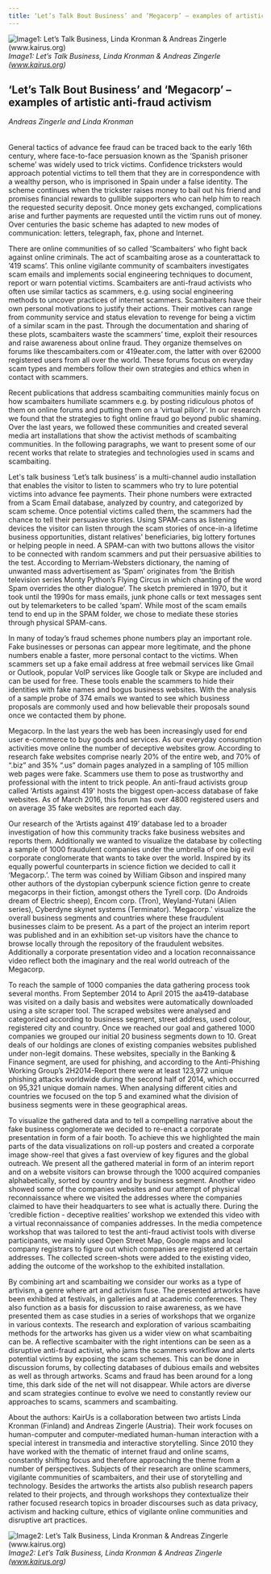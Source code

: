 ```yaml
---
title: ‘Let’s Talk Bout Business’ and ‘Megacorp’ – examples of artistic anti-fraud activism
---
```


![Image1: Let’s Talk Business, Linda Kronman & Andreas Zingerle (www.kairus.org)](images/34a.jpg)
*Image1: Let’s Talk Business, Linda Kronman & Andreas Zingerle (www.kairus.org)*

## ‘Let’s Talk Bout Business’ and ‘Megacorp’ – examples of artistic anti-fraud activism
_Andreas Zingerle and Linda Kronman_
<br />
<br />
<br />
General tactics of advance fee fraud can be traced back to the early 16th century, where face-to-face persuasion known as the ‘Spanish prisoner scheme’ was widely used to trick victims. Confidence tricksters would approach potential victims to tell them that they are in correspondence with a wealthy person, who is imprisoned in Spain under a false identity. The scheme continues when the trickster raises money to bail out his friend and promises financial rewards to gullible supporters who can help him to reach the requested security deposit. Once money gets exchanged, complications arise and further payments are requested until the victim runs out of money.  Over centuries the basic scheme has adapted to new modes of communication: letters, telegraph, fax, phone and Internet.

There are online communities of so called 'Scambaiters' who fight back against online criminals. The act of scambaiting arose as a counterattack to ’419 scams’. This online vigilante community of scambaiters investigates scam emails and implements social engineering techniques to document, report or warn potential victims. Scambaiters are anti-fraud activists who often use similar tactics as scammers, e.g. using social engineering methods to uncover practices of internet scammers. Scambaiters have their own personal motivations to justify their actions. Their motives can range from community service and status elevation to revenge for being a victim of a similar scam in the past. Through the documentation and sharing of these plots, scambaiters waste the scammers’ time, exploit their resources and raise awareness about online fraud. They organize themselves on forums like thescambaiters.com or 419eater.com, the latter with over 62000 registered users from all over the world. These forums focus on everyday scam types and members follow their own strategies and ethics when in contact with scammers. 

Recent publications that address scambaiting communities mainly focus on how scambaiters humiliate scammers e.g. by posting ridiculous photos of them on online forums and putting them on a ‘virtual pillory’. In our research we found that the strategies to fight online fraud go beyond public shaming. Over the last years, we followed these communities and created several media art installations that show the activist methods of scambaiting communities. In the following paragraphs, we want to present some of our recent works that relate to strategies and technologies used in scams and scambaiting. 

Let's talk business
‘Let’s talk business’ is a multi-channel audio installation that enables the visitor to listen to scammers who try to lure potential victims into advance fee payments. Their phone numbers were extracted from a Scam Email database, analyzed by country, and categorized by scam scheme. Once potential victims called them, the scammers had the chance to tell their persuasive stories. Using SPAM-cans as listening devices the visitor can listen through the scam stories of once-in-a lifetime business opportunities, distant relatives' beneficiaries, big lottery fortunes or helping people in need. A SPAM-can with two buttons allows the visitor to be connected with random scammers and put their persuasive abilities to the test. According to Merriam-Websters dictionary, the naming of unwanted mass advertisement as ‘Spam’ originates from ‘the British television series Monty Python’s Flying Circus in which chanting of the word Spam overrides the other dialogue’. The sketch premiered in 1970, but it took until the 1990s for mass emails, junk phone calls or text messages sent out by telemarketers to be called ‘spam’. While most of the scam emails tend to end up in the SPAM folder, we chose to mediate these stories through physical SPAM-cans.

In many of today’s fraud schemes phone numbers play an important role. Fake businesses or personas can appear more legitimate, and the phone numbers enable a faster, more personal contact to the victims. When scammers set up a fake email address at free webmail services like Gmail or Outlook, popular VoIP services like Google talk or Skype are included and can be used for free. These tools enable the scammers to hide their identities with fake names and bogus business websites. With the analysis of a sample probe of 374 emails we wanted to see which business proposals are commonly used and how believable their proposals sound once we contacted them by phone. 

Megacorp.
In the last years the web has been increasingly used for end user e-commerce to buy goods and services.  As our everyday consumption activities move online the number of deceptive websites grow.  According to research fake websites comprise nearly 20% of the entire web, and 70% of “.biz” and 35% “.us” domain pages analyzed in a sampling of 105 million web pages were fake. Scammers use them to pose as trustworthy and professional with the intent to trick people. An anti-fraud activists group called 'Artists against 419' hosts the biggest open-access database of fake websites. As of March 2016, this forum has over 4800 registered users and on average 35 fake websites are reported each day.

Our research of the ‘Artists against 419’ database led to a broader investigation of how this community tracks fake business websites and reports them. Additionally we wanted to visualize the database by collecting a sample of 1000 fraudulent companies under the umbrella of one big evil corporate conglomerate that wants to take over the world. Inspired by its equally powerful counterparts in science fiction we decided to call it ‘Megacorp.’. The term was coined by William Gibson and inspired many other authors of the dystopian cyberpunk science fiction genre to create megacorps in their fiction, amongst others the Tyrell corp. (Do Androids dream of Electric sheep), Encom corp. (Tron), Weyland-Yutani (Alien series), Cyberdyne skynet systems (Terminator).
‘Megacorp.’ visualize the overall business segments and countries where these fraudulent businesses claim to be present. As a part of the project an interim report was published and in an exhibition set-up visitors have the chance to browse locally through the repository of the fraudulent websites. Additionally a corporate presentation video and a location reconnaissance video reflect both the imaginary and the real world outreach of the Megacorp. 
 
To reach the sample of 1000 companies the data gathering process took several months. From September 2014 to April 2015 the aa419-database was visited on a daily basis and websites were automatically downloaded using a site scraper tool. The scraped websites were analysed and categorized according to business segment, street address, used colour, registered city and country. Once we reached our goal and gathered 1000 companies we grouped our initial 20 business segments down to 10. Great deals of our holdings are clones of existing companies websites published under non-legit domains. These websites, specially in the Banking & Finance segment, are used for phishing, and according to the Anti-Phishing Working Group’s 2H2014-Report there were at least 123,972 unique phishing attacks worldwide during the second half of 2014, which occurred on 95,321 unique domain names. When analysing different cities and countries we focused on the top 5 and examined what the division of business segments were in these geographical areas.

To visualize the gathered data and to tell a compelling narrative about the fake business conglomerate we decided to re-enact a corporate presentation in form of a fair booth. To achieve this we highlighted the main parts of the data visualizations on roll-up posters and created a corporate image show-reel that gives a fast overview of key figures and the global outreach. We present all the gathered material in form of an interim report and on a website visitors can browse through the 1000 acquired companies alphabetically, sorted by country and by business segment. Another video showed some of the companies websites and our attempt of physical reconnaissance where we visited the addresses where the companies claimed to have their headquarters to see what is actually there. During the ‘credible fiction - deceptive realities’ workshop we extended this video with a virtual reconnaissance of companies addresses. In the media competence workshop that was tailored to test the anti-fraud activist tools with diverse participants, we mainly used Open Street Map, Google maps and local company registrars to figure out which companies are registered at certain addresses. The collected screen-shots were added to the existing video, adding the outcome of the workshop to the exhibited installation.

By combining art and scambaiting we consider our works as a type of artivism, a genre where art and activism fuse. The presented artworks have been exhibited at festivals, in galleries and at academic conferences. They also function as a basis for discussion to raise awareness, as we have presented them as case studies in a series of workshops that we organize in various contexts. The research and exploration of various scambaiting methods for the artworks has given us a wider view on what scambaiting can be. A reflective scambaiter with the right intentions can be seen as a disruptive anti-fraud activist, who jams the scammers workflow and alerts potential victims by exposing the scam schemes. This can be done in discussion forums, by collecting databases of dubious emails and websites as well as through artworks. Scams and fraud has been around for a long time, this dark side of the net will not disappear. While  actors are diverse and scam strategies continue to evolve  we need to constantly review our approaches to scams, scammers and scambaiting. 

About the authors: 
KairUs is a collaboration between two artists Linda Kronman (Finland) and Andreas Zingerle (Austria). Their work focuses on human-computer and computer-mediated human-human interaction with a special interest in transmedia and interactive storytelling. Since 2010 they have worked with the thematic of internet fraud and online scams, constantly shifting focus and therefore approaching the theme from a number of perspectives. Subjects of their research are online scammers, vigilante communities of scambaiters, and their use of storytelling and technology. Besides the artworks the artists also publish research papers related to their projects, and through workshops they contextualize their rather focused research topics in broader discourses such as data privacy, activism and hacking culture, ethics of vigilante online communities and disruptive art practices.

![Image2: Let’s Talk Business, Linda Kronman & Andreas Zingerle (www.kairus.org)](images/34b.jpg)
*Image2: Let’s Talk Business, Linda Kronman & Andreas Zingerle (www.kairus.org)*


